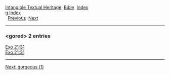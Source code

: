 [Intangible Textual Heritage](../../index)  [Bible](../index) 
[Index](index)   
[g Index](_g_)  
  [Previous](c04866)  [Next](c04868) 

------------------------------------------------------------------------

### &lt;gored&gt; 2 entries

[Exo 21:31](../kjv/exo021.htm#031)  
[Exo 21:31](../kjv/exo021.htm#031)  

------------------------------------------------------------------------

[Next: gorgeous (1)](c04868)
